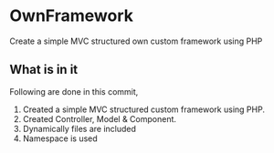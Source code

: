 # OwnFramework
Create a simple MVC structured own custom framework using PHP
## What is in it
Following are done in this commit,
1) Created a simple MVC structured custom framework using PHP.
2) Created Controller, Model & Component.
3) Dynamically files are included
4) Namespace is used
